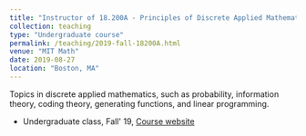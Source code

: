```yaml
---
title: "Instructor of 18.200A - Principles of Discrete Applied Mathematics"
collection: teaching
type: "Undergraduate course"
permalink: /teaching/2019-fall-18200A.html
venue: "MIT Math"
date: 2019-08-27
location: "Boston, MA"
---
```


Topics in discrete applied mathematics, such as probability, information theory, coding theory, generating functions, and linear programming. 

* Undergraduate class, Fall' 19, [Course website](http://stellar.mit.edu/S/course/18/fa19/18.200A/)
